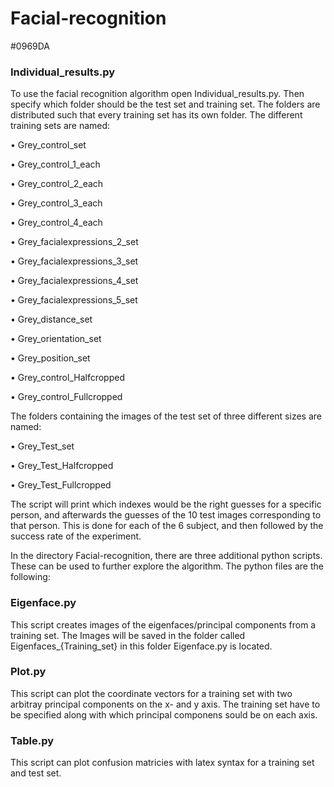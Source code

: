 # Facial-recognition
#0969DA
### Individual_results.py
To use the facial recognition algorithm open Individual_results.py. Then specify which folder should be the test set and training set.  The folders are distributed such that every training set has its own folder. The different training sets are named:

• Grey_control_set 

• Grey_control_1_each

• Grey_control_2_each

• Grey_control_3_each

• Grey_control_4_each

• Grey_facialexpressions_2_set

• Grey_facialexpressions_3_set

• Grey_facialexpressions_4_set

• Grey_facialexpressions_5_set

• Grey_distance_set

• Grey_orientation_set

• Grey_position_set

• Grey_control_Halfcropped

• Grey_control_Fullcropped

The folders containing the images of the test set of three different sizes are named:

• Grey_Test_set

• Grey_Test_Halfcropped

• Grey_Test_Fullcropped

The script will print which indexes would be the right guesses for a specific person, and afterwards the guesses of the 10 test images corresponding to that person. This is done for each of the 6 subject, and then followed by the success rate of the experiment. 


In the directory Facial-recognition, there are three additional python scripts. These can be used to further explore the algorithm. The python files are the following: 

### Eigenface.py 
This script creates images of the eigenfaces/principal components from a training set. The Images will be saved in the folder called Eigenfaces_{Training_set} in this folder Eigenface.py is located. 

### Plot.py
This script can plot the coordinate vectors for a training set with two arbitray principal components on the x- and y axis. The training set have to be specified along with which principal componens sould be on each axis.

### Table.py
This script can plot confusion matricies with latex syntax for a training set and test set.
